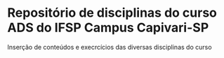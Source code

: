 # Repositório de disciplinas do curso ADS do IFSP Campus Capivari-SP 
 
Inserção de conteúdos e execrcícios das diversas disciplinas do curso 
